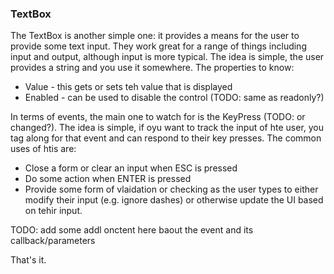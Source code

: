 ### TextBox

The TextBox is another simple one: it provides a means for the user to provide some text input. They work great for a range of things including input and output, although input is more typical. The idea is simple, the user provides a string and you use it somewhere. The properties to know:

- Value - this gets or sets teh value that is displayed
- Enabled - can be used to disable the control (TODO: same as readonly?)

In terms of events, the main one to watch for is the KeyPress (TODO: or changed?). The idea is simple, if oyu want to track the input of hte user, you tag along for that event and can respond to their key presses. The common uses of htis are:

- Close a form or clear an input when ESC is pressed
- Do some action when ENTER is pressed
- Provide some form of vlaidation or checking as the user types to either modify their input (e.g. ignore dashes) or otherwise update the UI based on tehir input.

TODO: add some addl onctent here baout the event and its callback/parameters

That's it.
